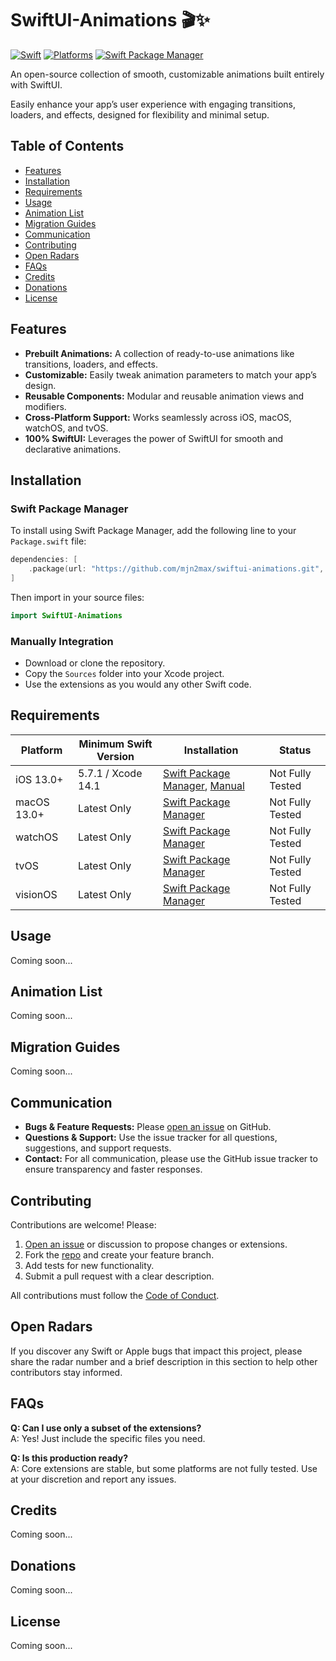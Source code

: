 # SwiftUI-Animations 🎬✨

[![Swift](https://img.shields.io/badge/Swift-5.x_6.x-orange?style=flat-square)](https://img.shields.io/badge/Swift-5.x_6.x-Orange?style=flat-square)
[![Platforms](https://img.shields.io/badge/Platforms-iOS_macOS_watchOS_tvOS_visionOS-yellowgreen?style=flat-square)](https://img.shields.io/badge/Platforms-iOS_macOS_watchOS_tvOS_visionOS-Green?style=flat-square)
[![Swift Package Manager](https://img.shields.io/badge/Swift_Package_Manager-compatible-orange?style=flat-square)](https://img.shields.io/badge/Swift_Package_Manager-compatible-orange?style=flat-square)

An open-source collection of smooth, customizable animations built entirely with SwiftUI.

Easily enhance your app’s user experience with engaging transitions, loaders, and effects, designed for flexibility and minimal setup.

## Table of Contents

- [Features](#features)
- [Installation](#installation)
- [Requirements](#requirements)
- [Usage](#usage)
- [Animation List](#animation-list)
- [Migration Guides](#migration-guides)
- [Communication](#communication)
- [Contributing](#contributing)
- [Open Radars](#open-radars)
- [FAQs](#faqs)
- [Credits](#credits)
- [Donations](#donations)
- [License](#license)

## Features

- **Prebuilt Animations:** A collection of ready-to-use animations like transitions, loaders, and effects.
- **Customizable:** Easily tweak animation parameters to match your app’s design.
- **Reusable Components:** Modular and reusable animation views and modifiers.
- **Cross-Platform Support:** Works seamlessly across iOS, macOS, watchOS, and tvOS.
- **100% SwiftUI:** Leverages the power of SwiftUI for smooth and declarative animations.

## Installation

### Swift Package Manager

To install using Swift Package Manager, add the following line to your `Package.swift` file:

```swift
dependencies: [
    .package(url: "https://github.com/mjn2max/swiftui-animations.git", from: "1.0.0")
]
```

Then import in your source files:

```swift
import SwiftUI-Animations
```

### Manually Integration

- Download or clone the repository.
- Copy the `Sources` folder into your Xcode project.
- Use the extensions as you would any other Swift code.

## Requirements

| Platform    | Minimum Swift Version | Installation                                                         | Status           |
| ----------- | --------------------- | -------------------------------------------------------------------- | ---------------- |
| iOS 13.0+   | 5.7.1 / Xcode 14.1    | [Swift Package Manager](#swift-package-manager), [Manual](#manually) | Not Fully Tested |
| macOS 13.0+ | Latest Only           | [Swift Package Manager](#swift-package-manager)                      | Not Fully Tested |
| watchOS     | Latest Only           | [Swift Package Manager](#swift-package-manager)                      | Not Fully Tested |
| tvOS        | Latest Only           | [Swift Package Manager](#swift-package-manager)                      | Not Fully Tested |
| visionOS    | Latest Only           | [Swift Package Manager](#swift-package-manager)                      | Not Fully Tested |

## Usage

Coming soon...

## Animation List

Coming soon...

## Migration Guides

Coming soon...

## Communication

- **Bugs & Feature Requests:** Please [open an issue](https://github.com/mjn2max/swiftui-animations/issues) on GitHub.
- **Questions & Support:** Use the issue tracker for all questions, suggestions, and support requests.
- **Contact:** For all communication, please use the GitHub issue tracker to ensure transparency and faster responses.

## Contributing

Contributions are welcome! Please:

1. [Open an issue](https://github.com/mjn2max/swiftui-animations/issues) or discussion to propose changes or extensions.
2. Fork the [repo](https://github.com/mjn2max/swiftui-animations) and create your feature branch.
3. Add tests for new functionality.
4. Submit a pull request with a clear description.

All contributions must follow the [Code of Conduct](https://www.swift.org/code-of-conduct/).

## Open Radars

If you discover any Swift or Apple bugs that impact this project, please share the radar number and a brief description in this section to help other contributors stay informed.

## FAQs

**Q: Can I use only a subset of the extensions?**  
A: Yes! Just include the specific files you need.

**Q: Is this production ready?**  
A: Core extensions are stable, but some platforms are not fully tested. Use at your discretion and report any issues.

## Credits

Coming soon...

## Donations

Coming soon...

## License

Coming soon...
